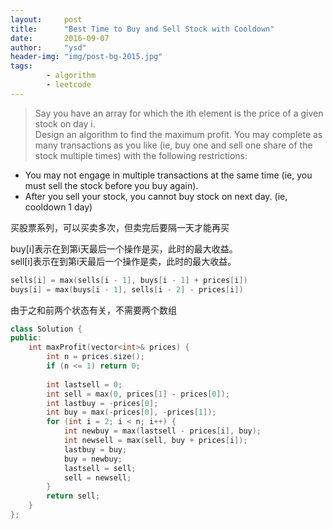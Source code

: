 ```yaml
---
layout:     post
title:      "Best Time to Buy and Sell Stock with Cooldown"
date:       2016-09-07
author:     "ysd"
header-img: "img/post-bg-2015.jpg"
tags:      
        - algorithm
        - leetcode
---
```


>Say you have an array for which the ith element is the price of a given stock on day i.                             
Design an algorithm to find the maximum profit. You may complete as many transactions as you like 
(ie, buy one and sell one share of the stock multiple times) with the following restrictions:
>
+ You may not engage in multiple transactions at the same time (ie, you must sell the stock before you buy again).
+ After you sell your stock, you cannot buy stock on next day. (ie, cooldown 1 day)

买股票系列，可以买卖多次，但卖完后要隔一天才能再买

buy[i]表示在到第i天最后一个操作是买，此时的最大收益。                
sell[i]表示在到第i天最后一个操作是卖，此时的最大收益。

```cpp
sells[i] = max(sells[i - 1], buys[i - 1] + prices[i])
buys[i] = max(buys[i - 1], sells[i - 2] - prices[i])
```

由于之和前两个状态有关，不需要两个数组

```cpp
class Solution {
public:
    int maxProfit(vector<int>& prices) {
        int n = prices.size();
        if (n <= 1) return 0;
        
        int lastsell = 0;
        int sell = max(0, prices[1] - prices[0]);
        int lastbuy = -prices[0];
        int buy = max(-prices[0], -prices[1]);
        for (int i = 2; i < n; i++) {
            int newbuy = max(lastsell - prices[i], buy);
            int newsell = max(sell, buy + prices[i]);
            lastbuy = buy;
            buy = newbuy;
            lastsell = sell;
            sell = newsell;
        }
        return sell;
    }
};
```